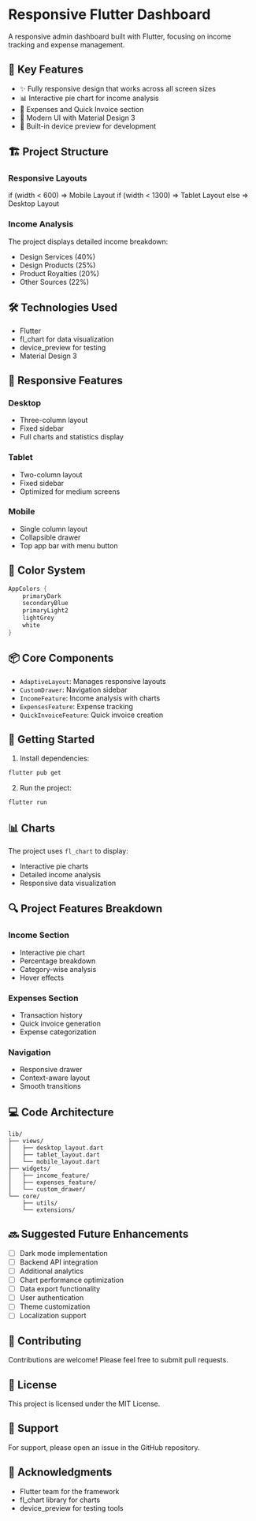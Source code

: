 # Responsive Flutter Dashboard

A responsive admin dashboard built with Flutter, focusing on income tracking and expense management.

## 🌟 Key Features

- ✨ Fully responsive design that works across all screen sizes
- 📊 Interactive pie chart for income analysis
- 💼 Expenses and Quick Invoice section
- 🎨 Modern UI with Material Design 3
- 📱 Built-in device preview for development

## 🏗️ Project Structure

### Responsive Layouts
if (width < 600) => Mobile Layout
if (width < 1300) => Tablet Layout
else => Desktop Layout

### Income Analysis
The project displays detailed income breakdown:
- Design Services (40%)
- Design Products (25%)
- Product Royalties (20%)
- Other Sources (22%)

## 🛠️ Technologies Used

- Flutter
- fl_chart for data visualization
- device_preview for testing
- Material Design 3

## 📱 Responsive Features

### Desktop
- Three-column layout
- Fixed sidebar
- Full charts and statistics display

### Tablet
- Two-column layout
- Fixed sidebar
- Optimized for medium screens

### Mobile
- Single column layout
- Collapsible drawer
- Top app bar with menu button

## 🎨 Color System

```dart
AppColors {
    primaryDark
    secondaryBlue
    primaryLight2
    lightGrey
    white
}
```

## 📦 Core Components

- `AdaptiveLayout`: Manages responsive layouts
- `CustomDrawer`: Navigation sidebar
- `IncomeFeature`: Income analysis with charts
- `ExpensesFeature`: Expense tracking
- `QuickInvoiceFeature`: Quick invoice creation

## 🚀 Getting Started

1. Install dependencies:
```bash
flutter pub get
```

2. Run the project:
```bash
flutter run
```

## 📊 Charts

The project uses `fl_chart` to display:
- Interactive pie charts
- Detailed income analysis
- Responsive data visualization

## 🔍 Project Features Breakdown

### Income Section
- Interactive pie chart
- Percentage breakdown
- Category-wise analysis
- Hover effects

### Expenses Section
- Transaction history
- Quick invoice generation
- Expense categorization

### Navigation
- Responsive drawer
- Context-aware layout
- Smooth transitions

## 💻 Code Architecture

```
lib/
├── views/
│   ├── desktop_layout.dart
│   ├── tablet_layout.dart
│   └── mobile_layout.dart
├── widgets/
│   ├── income_feature/
│   ├── expenses_feature/
│   └── custom_drawer/
└── core/
    ├── utils/
    └── extensions/
```

## 🔜 Suggested Future Enhancements

- [ ] Dark mode implementation
- [ ] Backend API integration
- [ ] Additional analytics
- [ ] Chart performance optimization
- [ ] Data export functionality
- [ ] User authentication
- [ ] Theme customization
- [ ] Localization support

## 🤝 Contributing

Contributions are welcome! Please feel free to submit pull requests.

## 📄 License

This project is licensed under the MIT License.

## 🛟 Support

For support, please open an issue in the GitHub repository.

## 🙏 Acknowledgments

- Flutter team for the framework
- fl_chart library for charts
- device_preview for testing tools